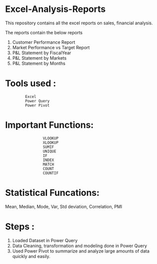 # Excel-Analysis-Reports
This repository contains all the excel reports on sales, financial analysis.

The reports contain the below reports
1. Customer Performance Report
2. Market Performance vs Target Report
3. P&L Statement by FiscalYear
4. P&L Statement by Markets
5. P&L Statement by Months
   
# Tools used : 
             Excel 
             Power Query
             Power Pivot 

# Important Functions: 
                     VLOOKUP 
                     XLOOKUP
                     SUMIF
                     UNIQUE
                     IF
                     INDEX 
                     MATCH
                     COUNT
                     COUNTIF

# Statistical Funcations: 
Mean, Median, Mode, Var, Std deviation, Correlation, PMI

# Steps : 

1. Loaded Dataset in Power Query
2. Data Cleaning, transformation and modeling done in Power Query
3. Used Power Pivot to summarize and analyze large amounts of data quickly and easily. 

